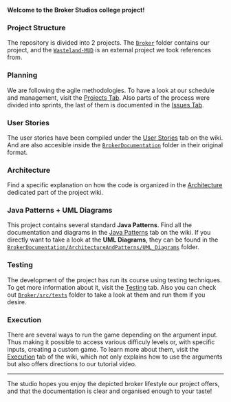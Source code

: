 **Welcome to the Broker Studios college project!**

### Project Structure
The repository is divided into 2 projects. The [`Broker`](https://github.com/UCM-FDI-IS2-2020/se2-project-broker-studios/blob/master/Broker) folder contains our project,  and the [`Wasteland-MUD`](https://github.com/UCM-FDI-IS2-2020/se2-project-broker-studios/blob/master/Wasteland-MUD) is an external project we took references from.

### Planning
We are following the agile methodologies. To have a look at our schedule and management, visit the [Projects Tab](https://github.com/UCM-FDI-IS2-2020/se2-project-broker-studios/projects). Also parts of the process were divided into sprints, the last of them is documented in the [Issues Tab](https://github.com/UCM-FDI-IS2-2020/se2-project-broker-studios/issues).

### User Stories
The user stories have been compiled under the [User Stories](https://github.com/UCM-FDI-IS2-2020/se2-project-broker-studios/wiki/1.-User-Stories) tab on the wiki. And are also accesible inside the [`BrokerDocumentation`](https://github.com/UCM-FDI-IS2-2020/se2-project-broker-studios/blob/master/BrokerDocumentation) folder in their original format.

### Architecture
Find a specific explanation on how the code is organized in the [Architecture](https://github.com/UCM-FDI-IS2-2020/se2-project-broker-studios/wiki/2.-Architecture) dedicated part of the project wiki.

### Java Patterns + UML Diagrams
This project contains several standard **Java Patterns**. Find all the documentation and diagrams in the [Java Patterns](https://github.com/UCM-FDI-IS2-2020/se2-project-broker-studios/wiki/3.-Java-Patterns) tab on the wiki.
If you directly want to take a look at the **UML Diagrams**, they can be found in the [`BrokerDocumentation/ArchitectureAndPatterns/UML_Diagrams`](https://github.com/UCM-FDI-IS2-2020/se2-project-broker-studios/tree/master/BrokerDocumentation/ArchitectureAndPatterns/UML_Diagrams) folder.

### Testing
The development of the project has run its course using testing techniques. To get more information about it, visit the [Testing](https://github.com/UCM-FDI-IS2-2020/se2-project-broker-studios/wiki/4.-JUnit-Tests) tab. Also you can check out [`Broker/src/tests`](https://github.com/UCM-FDI-IS2-2020/se2-project-broker-studios/blob/master/Broker/src/tests) folder to take a look at them and run them if you desire.

### Execution
There are several ways to run the game depending on the argument input. Thus making it possible to access various difficuly levels or, with specific inputs, creating a custom game. To learn more about them, visit the [Execution](https://github.com/UCM-FDI-IS2-2020/se2-project-broker-studios/wiki/5.-Execution) tab of the wiki, which not only explains how to use the arguments but also offers directions to our tutorial video.

***

The studio hopes you enjoy the depicted broker lifestyle our project offers, and that the documentation is clear and organised enough to your taste!
